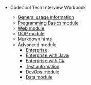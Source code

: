 * Codecool Tech Interview Workbook

    * [General usage information](/)
    * [Programming Basics module](docs/module_progbasics.md)
    * [Web module](docs/module_web_with_python.md)
    * [OOP module](docs/module_oop.md)
    * [Markdown hints](docs/markdown_hints.md)
    * Advanced module
        * [Enterprise](docs/module_advanced_enterprise_general.md)
        * [Enterprise with Java](docs/module_advanced_enterprise_java.md)
        * [Enterprise with C#](docs/module_advanced_enterprise_csharp.md)
        * [Test automation](docs/module_advanced_test_automation.md)
        * [DevOps module](docs/module_advanced_devops.md)
        * [Data module](docs/module_advanced_data.md)

